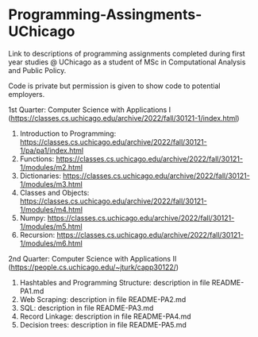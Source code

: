 # Programming-Assingments-UChicago
Link to descriptions of programming assignments completed during first year studies @ UChicago as a student of MSc in Computational Analysis and Public Policy. 

Code is private but permission is given to show code to potential employers.

1st Quarter: Computer Science with Applications I (https://classes.cs.uchicago.edu/archive/2022/fall/30121-1/index.html)


1. Introduction to Programming: https://classes.cs.uchicago.edu/archive/2022/fall/30121-1/pa/pa1/index.html
2. Functions: https://classes.cs.uchicago.edu/archive/2022/fall/30121-1/modules/m2.html
3. Dictionaries: https://classes.cs.uchicago.edu/archive/2022/fall/30121-1/modules/m3.html
4. Classes and Objects: https://classes.cs.uchicago.edu/archive/2022/fall/30121-1/modules/m4.html
5. Numpy: https://classes.cs.uchicago.edu/archive/2022/fall/30121-1/modules/m5.html
6. Recursion: https://classes.cs.uchicago.edu/archive/2022/fall/30121-1/modules/m6.html

2nd Quarter: Computer Science with Applications II (https://people.cs.uchicago.edu/~jturk/capp30122/)

1. Hashtables and Programming Structure: description in file README-PA1.md
2. Web Scraping: description in file README-PA2.md
3. SQL: description in file README-PA3.md
4. Record Linkage: description in file README-PA4.md
5. Decision trees: description in file README-PA5.md
